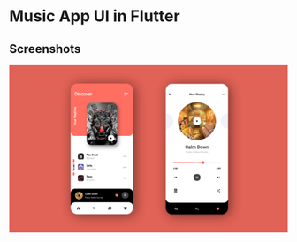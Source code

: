 # Music App UI in Flutter

## Screenshots

![App Screenshot](https://github.com/OnkarSagare27/music-app/blob/master/example/music_app.png)